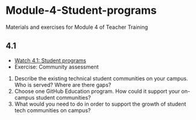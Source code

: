 # Module-4-Student-programs
Materials and exercises for Module 4 of Teacher Training 

## 4.1

* [Watch 4.1: Student programs](https://youtu.be/Xy5GWJ5hgGs)
* Exercise: Community assessment
1. Describe the existing technical student communities on your campus. Who is served? Where are there gaps? 
2. Choose one GitHub Education program. How could it support your on-campus student communities? 
3. What would you need to do in order to support the growth of student tech communities on campus?
